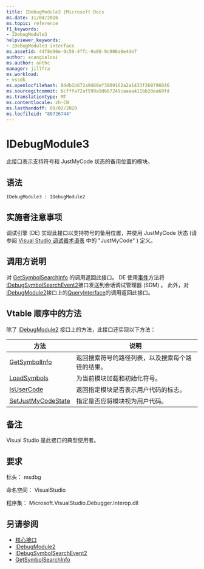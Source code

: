 ```yaml
---
title: IDebugModule3 |Microsoft Docs
ms.date: 11/04/2016
ms.topic: reference
f1_keywords:
- IDebugModule3
helpviewer_keywords:
- IDebugModule3 interface
ms.assetid: 44f8e96e-9c59-4ffc-9a08-9c908a0e4de7
author: acangialosi
ms.author: anthc
manager: jillfra
ms.workload:
- vssdk
ms.openlocfilehash: 84db1b672a9460ef3809162a2a1433f269796046
ms.sourcegitcommit: 6cfffa72af599a9d667249caaaa411bb28ea69fd
ms.translationtype: MT
ms.contentlocale: zh-CN
ms.lasthandoff: 09/02/2020
ms.locfileid: "80726744"
---
```

# <a name="idebugmodule3"></a>IDebugModule3
此接口表示支持符号和 JustMyCode 状态的备用位置的模块。

## <a name="syntax"></a>语法

```
IDebugModule3 : IDebugModule2
```

## <a name="notes-for-implementers"></a>实施者注意事项
 调试引擎 (DE) 实现此接口以支持符号的备用位置，并使用 JustMyCode 状态 (请参阅 [Visual Studio 调试器术语表](../../../extensibility/debugger/reference/visual-studio-debugger-glossary.md) 中的 "JustMyCode" ) 定义。

## <a name="notes-for-callers"></a>调用方说明
 对 [GetSymbolSearchInfo](../../../extensibility/debugger/reference/idebugsymbolsearchevent2-getsymbolsearchinfo.md) 的调用返回此接口。 DE 使用[事件](../../../extensibility/debugger/reference/idebugeventcallback2-event.md)方法将[IDebugSymbolSearchEvent2](../../../extensibility/debugger/reference/idebugsymbolsearchevent2.md)接口发送到会话调试管理器 (SDM) 。 此外，对[IDebugModule2](../../../extensibility/debugger/reference/idebugmodule2.md)接口上的[QueryInterface](/cpp/atl/queryinterface)的调用返回此接口。

## <a name="methods-in-vtable-order"></a>Vtable 顺序中的方法
 除了 [IDebugModule2](../../../extensibility/debugger/reference/idebugmodule2.md) 接口上的方法，此接口还实现以下方法：

|方法|说明|
|------------|-----------------|
|[GetSymbolInfo](../../../extensibility/debugger/reference/idebugmodule3-getsymbolinfo.md)|返回搜索符号的路径列表，以及搜索每个路径的结果。|
|[LoadSymbols](../../../extensibility/debugger/reference/idebugmodule3-loadsymbols.md)|为当前模块加载和初始化符号。|
|[IsUserCode](../../../extensibility/debugger/reference/idebugmodule3-isusercode.md)|返回指定模块是否表示用户代码的标志。|
|[SetJustMyCodeState](../../../extensibility/debugger/reference/idebugmodule3-setjustmycodestate.md)|指定是否应将模块视为用户代码。|

## <a name="remarks"></a>备注
 Visual Studio 是此接口的典型使用者。

## <a name="requirements"></a>要求
 标头： msdbg

 命名空间： VisualStudio

 程序集： Microsoft.VisualStudio.Debugger.Interop.dll

## <a name="see-also"></a>另请参阅
- [核心接口](../../../extensibility/debugger/reference/core-interfaces.md)
- [IDebugModule2](../../../extensibility/debugger/reference/idebugmodule2.md)
- [IDebugSymbolSearchEvent2](../../../extensibility/debugger/reference/idebugsymbolsearchevent2.md)
- [GetSymbolSearchInfo](../../../extensibility/debugger/reference/idebugsymbolsearchevent2-getsymbolsearchinfo.md)
